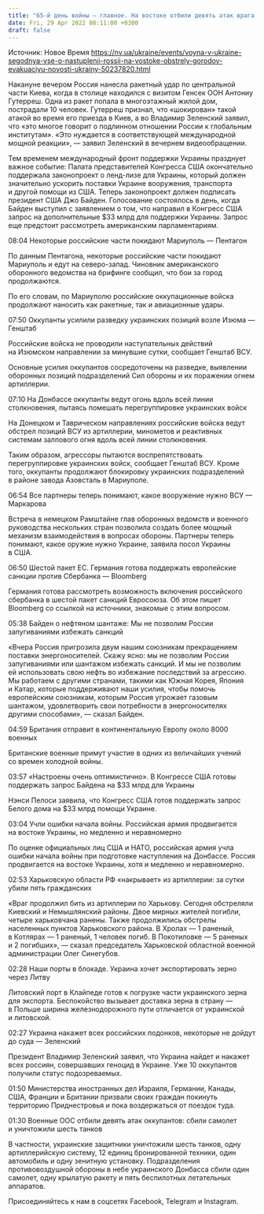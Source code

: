 ```yaml
---
title: "65-й день войны — главное. На востоке отбили девять атак врага, Конгресс США одобрил ленд-лиз, Украина ждет реакции мира на обстрел Киева"
date: Fri, 29 Apr 2022 08:11:00 +0300
draft: false
---
```

Источник: Новое Время https://nv.ua/ukraine/events/voyna-v-ukraine-segodnya-vse-o-nastuplenii-rossii-na-vostoke-obstrely-gorodov-evakuaciyu-novosti-ukrainy-50237820.html


Накануне вечером Россия нанесла ракетный удар по центральной части Киева, когда в столице находился с визитом Генсек ООН Антониу Гутерреш. Одна из ракет попала в многоэтажный жилой дом, пострадали 10 человек. Гутерреш признал, что «шокирован» такой атакой во время его приезда в Киев, а во Владимир Зеленский заявил, что «это многое говорит о подлинном отношении России к глобальным институтам». «Это нуждается в соответствующей международной мощной реакции», — заявил Зеленский в вечернем видеообращении.

 Тем временем международный фронт поддержки Украины празднует важное событие: Палата представителей Конгресса США окончательно поддержала законопроект о ленд-лизе для Украины, который должен значительно ускорить поставки Украине вооружения, транспорта и другой помощи из США. Теперь законопроект должен подписать президент США Джо Байден. Голосование состоялось в день, когда Байден выступил с заявлением о том, что направил в Конгресс США запрос на дополнительные $33 млрд для поддержки Украины. Запрос еще предстоит рассмотреть американским парламентариям.

08:04 Некоторые российские части покидают Мариуполь — Пентагон 

По данным Пентагона, некоторые российские части покидают Мариуполь и едут на северо-запад. Чиновник американского оборонного ведомства на брифинге сообщил, что бои за город продолжаются.

По его словам, по Мариуполю российские оккупационные войска продолжают наносить как ракетные, так и авиационные удары.

07:50 Оккупанты усилили разведку украинских позиций возле Изюма — Генштаб

Российские войска не проводили наступательных действий на Изюмском направлении за минувшие сутки, сообщает Генштаб ВСУ.

Основные усилия оккупантов сосредоточены на разведке, выявлении оборонных позиций подразделений Сил обороны и их поражении огнем артиллерии.

07:10 На Донбассе оккупанты ведут огонь вдоль всей линии столкновения, пытаясь помешать перегруппировке украинских войск

 На Донецком и Таврическом направлениях российские войска ведут обстрел позиций ВСУ из артиллерии, минометов и реактивных системам залпового огня вдоль всей линии столкновения.

 Таким образом, агрессоры пытаются воспрепятствовать перегруппировке украинских войск, сообщает Генштаб ВСУ. Кроме того, оккупанты продолжают блокировку украинских подразделений в районе завода Азовсталь в Мариуполе.

 06:54 Все партнеры теперь понимают, какое вооружение нужно ВСУ — Маркарова

 Встреча в немецком Рамштайне глав оборонных ведомств и военного руководства нескольких стран позволила создать более мощный механизм взаимодействия в вопросах обороны. Партнеры теперь понимают, какое оружие нужно Украине, заявила посол Украины в США.

 06:50 Шестой пакет ЕС. Германия готова поддержать европейские санкции против Сбербанка — Bloomberg

 Германия готова рассмотреть возможность включения российского сбербанка в шестой пакет санкций Евросоюза. Об этом пишет Bloomberg со ссылкой на источники, знакомые с этим вопросом.

 05:38 Байден о нефтяном шантаже: Мы не позволим России запугиваниями избежать санкций

 «Вчера Россия пригрозила двум нашим союзникам прекращением поставки энергоносителей. Скажу ясно: мы не позволим России запугиваниями или шантажом избежать санкций. И мы не позволим ей использовать свою нефть во избежание последствий за агрессию. Мы работаем с другими странами, такими как Южная Корея, Япония и Катар, которые поддерживают наши усилия, чтобы помочь европейским союзникам, которым Россия угрожает газовым шантажом, удовлетворить свои потребности в энергоносителях другими способами», — сказал Байден.

 04:59 Британия отправит в континентальную Европу около 8000 военных

 Британские военные примут участие в одних из величайших учений со времен холодной войны.

 03:57 «Настроены очень оптимистично». В Конгрессе США готовы поддержать запрос Байдена на $33 млрд для Украины

 Нэнси Пелоси заявила, что Конгресс США готов поддержать запрос Белого дома на $33 млрд помощи Украине.

 03:04 Учли ошибки начала войны. Российская армия продвигается на востоке Украины, но медленно и неравномерно

 По оценке официальных лиц США и НАТО, российская армия учла ошибки начала войны при подготовке наступления на Донбассе. Россия продвигается на востоке Украины, хотя и медленно и неравномерно.

 02:53 Харьковскую области РФ «накрывает» из артиллерии: за сутки убили пять гражданских

 «Враг продолжил бить из артиллерии по Харькову. Сегодня обстреляли Киевский и Немышлянский районы. Двое мирных жителей погибли, четыре харьковчана ранены. Также продолжились обстрелы населенных пунктов Харьковского района. В Хролах — 1 раненый, в Котлярах — 1 раненый, 1 человек погиб. В Покотиловке — 5 раненых и 2 погибших», — сказал председатель Харьковской областной военной администрации Олег Синегубов.

 02:28 Наши порты в блокаде. Украина хочет экспортировать зерно через Литву

 Литовский порт в Клайпеде готов к погрузке части украинского зерна для экспорта. Беспокойство вызывает доставка зерна в страну — в Польше ширина железнодорожного пути отличается от украинской и литовской.

 02:27 Украина накажет всех российских подонков, некоторые не дойдут до суда — Зеленский

 Президент Владимир Зеленский заявил, что Украина найдет и накажет всех россиян, совершавших геноцид в Украине. Уже 10 оккупантов получили статус подозреваемых.

 01:50 Министерства иностранных дел Израиля, Германии, Канады, США, Франции и Британии призвали своих граждан покинуть территорию Приднестровья и пока воздержаться от поездок туда.

 01:30 Военные ООС отбили девять атак оккупантов: сбили самолет и уничтожили шесть танков

 В частности, украинские защитники уничтожили шесть танков, одну артиллерийскую систему, 12 единиц бронированной техники, один автомобиль и одну зенитную установку. Подразделения противовоздушной обороны в небе украинского Донбасса сбили один самолет, одну крылатую ракету и пять беспилотных летательных аппаратов.

Присоединяйтесь к нам в соцсетях Facebook, Telegram и Instagram.
